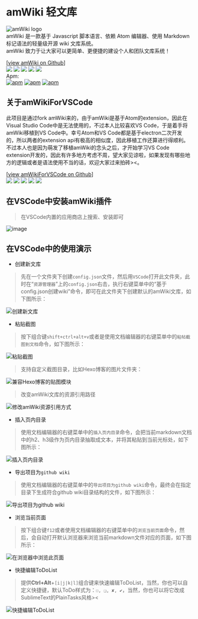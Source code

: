 # amWiki 轻文库

![amWiki logo](https://github.com/YaoXuanZhi/amWikiForVSCode/blob/master/images/logo.png)  
amWiki 是一款基于 Javascript 脚本语言、依赖 Atom 编辑器、使用 Markdown 标记语法的轻量级开源 wiki 文库系统。  
amWiki 致力于让大家可以更简单、更便捷的建设个人和团队文库系统！  

[[view amWiki on Github](https://github.com/TevinLi/amWiki)]  
[![](https://img.shields.io/github/stars/TevinLi/amWiki.svg?style=social&label=Star)](https://github.com/TevinLi/amWiki "GitHub Stars") [![](https://img.shields.io/github/forks/TevinLi/amWiki.svg?style=social&label=Fork)](https://github.com/TevinLi/amWiki "GitHub Forks") [![](https://img.shields.io/github/issues-raw/TevinLi/amWiki.svg)](https://github.com/TevinLi/amWiki "GitHub Open Issues") [![](https://img.shields.io/github/issues-closed-raw/TevinLi/amWiki.svg)](https://github.com/TevinLi/amWiki "GitHub Closed Issues") [![](https://img.shields.io/github/contributors/TevinLi/amWiki.svg)](https://github.com/TevinLi/amWiki "GitHub Contributors")  
Apm:  
[![apm](https://img.shields.io/apm/v/amWiki.svg)](https://atom.io/packages/amWiki "Apm Version") [![apm](https://img.shields.io/apm/dm/amWiki.svg)](https://atom.io/packages/amWiki "Apm Downloads") [![apm](https://img.shields.io/apm/l/amWiki.svg)](https://atom.io/packages/amWiki "MIT License")

## 关于amWikiForVSCode
此项目是通过fork amWiki来的，由于amWiki是基于Atom的extension，因此在Visual Studio Code中是无法使用的，不过本人比较喜欢VS Code，于是着手将amWiki移植到VS Code中。幸亏Atom和VS Code都是基于electron二次开发的，所以两者的extension api有极高的相似度，因此移植工作还算进行得顺利。不过本人也是因为萌发了移植amWiki的念头之后，才开始学习VS Code extension开发的，因此有许多地方考虑不周，望大家见谅啦，如果发现有哪些地方的逻辑或者是语法使用不当的话，欢迎大家过来拍砖><。

[[view amWikiForVSCode on Github](https://github.com/YaoXuanZhi/amWikiForVSCode)]  
[![](https://img.shields.io/github/stars/YaoXuanZhi/amWikiForVSCode.svg?style=social&label=Star)](https://github.com/YaoXuanZhi/amWikiForVSCode "GitHub Stars") [![](https://img.shields.io/github/forks/YaoXuanZhi/amWikiForVSCode.svg?style=social&label=Fork)](https://github.com/YaoXuanZhi/amWikiForVSCode "GitHub Forks") [![](https://img.shields.io/github/issues-raw/YaoXuanZhi/amWikiForVSCode.svg)](https://github.com/YaoXuanZhi/amWikiForVSCode "GitHub Open Issues") [![](https://img.shields.io/github/issues-closed-raw/YaoXuanZhi/amWikiForVSCode.svg)](https://github.com/YaoXuanZhi/amWikiForVSCode "GitHub Closed Issues") [![](https://img.shields.io/github/contributors/YaoXuanZhi/amWikiForVSCode.svg)](https://github.com/YaoXuanZhi/amWikiForVSCode "GitHub Contributors")

## 在VSCode中安装amWiki插件
>在VSCode内置的应用商店上搜索、安装即可

![image](https://github.com/YaoXuanZhi/amWikiForVSCode/blob/master/res/Install_plugin.png)

## 在VSCode中的使用演示
- 创建新文库

> 先在一个文件夹下创建`config.json`文件，然后用`VSCode`打开此文件夹，此时在“`资源管理器`”上的`config.json`右击，执行右键菜单中的“基于config.json创建wiki”命令，即可在此文件夹下创建默认的amWiki文库，如下图所示：

![创建新文库](https://github.com/YaoXuanZhi/amWikiForVSCode/blob/master/res/Create_a_new_wiki.gif)

- 粘贴截图

>按下组合键`shift+ctrl+alt+v`或者是使用文档编辑器的右键菜单中的`粘帖截图到文档`命令，如下图所示：

![粘贴截图](https://github.com/YaoXuanZhi/amWikiForVSCode/blob/master/res/Paste_a_screenshot.gif)

>支持自定义截图目录，比如Hexo博客的图片文件夹：

![兼容Hexo博客的贴图模块](https://github.com/YaoXuanZhi/amWikiForVSCode/blob/master/res/support_customres_folder_for_hexo.png)

>改变amWiki文库的资源引用路径

![修改amWiki资源引用方式](https://github.com/YaoXuanZhi/amWikiForVSCode/blob/master/res/support_customres_folder_for_amwiki.png)

- 插入页内目录

>使用文档编辑器的右键菜单中的`插入页内目录`命令，会把当前markdown文档中的h2、h3级作为页内目录抽取成文本，并将其粘贴到当前光标处，如下图所示：

![插入页内目录](https://github.com/YaoXuanZhi/amWikiForVSCode/blob/master/res/Insert_a_catalogue.gif)

- 导出项目为`github wiki`

>使用文档编辑器的右键菜单中的`导出项目为github wiki`命令，最终会在指定目录下生成符合github wiki目录结构的文件，如下图所示：

![导出项目为github wiki](https://github.com/YaoXuanZhi/amWikiForVSCode/blob/master/res/Export_to_disk_as_a_github_wiki.gif)

- 浏览当前页面

>按下组合键`f12`或者使用文档编辑器的右键菜单中的`浏览当前页面`命令，然后，会自动打开默认浏览器来浏览当前markdown文件对应的页面，如下图所示：

![在浏览器中浏览此页面](https://github.com/YaoXuanZhi/amWikiForVSCode/blob/master/res/Preview_the_current_page.gif)

- 快捷编辑ToDoList

>提供**Ctrl+Alt**+`[i|j|k|l]`组合键来快速编辑ToDoList，当然，你也可以自定义快捷键，默认ToDo样式为：`☐, ❑, ✘, ✔`，当然，你也可以将它改成SublimeText的PlainTasks风格><

![快捷编辑ToDoList](https://github.com/YaoXuanZhi/amWikiForVSCode/blob/master/res/Edit_todolist.gif)
